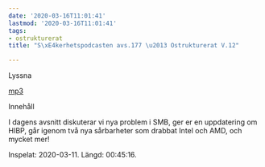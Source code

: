 ```yaml
---
date: '2020-03-16T11:01:41'
lastmod: '2020-03-16T11:01:41'
tags:
- ostrukturerat
title: "S\xE4kerhetspodcasten avs.177 \u2013 Ostrukturerat V.12"

---
```

Lyssna

[mp3](http://traffic.libsyn.com/sakerhetspodcasten/2020-03-11_Ostrukturerat.mp3)

Innehåll

I dagens avsnitt diskuterar vi nya problem i SMB, ger er en uppdatering om HIBP,
går igenom två nya sårbarheter som drabbat Intel och AMD, och mycket mer!

Inspelat: 2020-03-11. Längd: 00:45:16.

